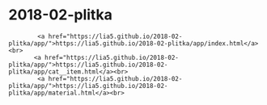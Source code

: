 # 2018-02-plitka <br>

            <a href="https://lia5.github.io/2018-02-plitka/app/">https://lia5.github.io/2018-02-plitka/app/index.html</a><br>
           <a href="https://lia5.github.io/2018-02-plitka/app/">https://lia5.github.io/2018-02-plitka/app/cat__item.html</a><br>
            <a href="https://lia5.github.io/2018-02-plitka/app/">https://lia5.github.io/2018-02-plitka/app/material.html</a><br>
